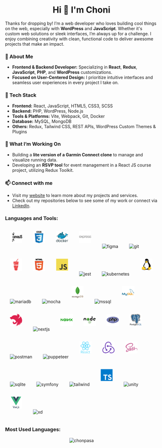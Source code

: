 
<h1 align="center">Hi 👋 I'm Choni</h1>

<p>Thanks for dropping by! I’m a web developer who loves building cool things on the web, especially with <strong>WordPress</strong> and <strong>JavaScript</strong>. Whether it's custom web solutions or sleek interfaces, I’m always up for a challenge. I enjoy combining creativity with clean, functional code to deliver awesome projects that make an impact.</p>

<h3>🚀 About Me</h3>
<ul>
  <li><strong>Frontend & Backend Developer:</strong> Specializing in <strong>React</strong>, <strong>Redux</strong>, <strong>JavaScript</strong>, <strong>PHP</strong>, and <strong>WordPress</strong> customizations.</li>
  <li><strong>Focused on User-Centered Design:</strong> I prioritize intuitive interfaces and seamless user experiences in every project I take on.</li>
</ul>

<h3>🔧 Tech Stack</h3>
<ul>
  <li><strong>Frontend:</strong> React, JavaScript, HTML5, CSS3, SCSS</li>
  <li><strong>Backend:</strong> PHP, WordPress, Node.js</li>
  <li><strong>Tools & Platforms:</strong> Vite, Webpack, Git, Docker</li>
  <li><strong>Database:</strong> MySQL, MongoDB</li>
  <li><strong>Others:</strong> Redux, Tailwind CSS, REST APIs, WordPress Custom Themes & Plugins</li>
</ul>

<h3>🌱 What I’m Working On</h3>
<ul>
  <li>Building a <strong>lite version of a Garmin Connect clone</strong> to manage and visualize running data.</li>
  <li>Developing an <strong>RSVP tool</strong> for event management in a React JS course project, utilizing Redux Toolkit.</li>
</ul>

<h3>📫 Connect with me</h3>
<ul>
  <li>Visit my <a href="https://code-fish.eu">website</a> to learn more about my projects and services.</li>
  <li>Check out my repositories below to see some of my work or connect via <a href="https://linkedin.com/in/www.linkedin.com/in/ascensionpardo" target="blank">LinkedIn</a>.</li>
</ul>

<h3 align="left">Languages and Tools:</h3>
<p align="left">
    <a style="text-decoration:none;" href="https://canvasjs.com" target="_blank" rel="noreferrer">
        <img style="margin:16px;" src="https://raw.githubusercontent.com/Hardik0307/Hardik0307/master/assets/canvasjs-charts.svg" alt="canvasjs" width="40" height="40" />
    </a>
    <a style="text-decoration:none;" href="https://www.w3schools.com/css/" target="_blank" rel="noreferrer">
        <img style="margin:16px;" src="https://raw.githubusercontent.com/devicons/devicon/master/icons/css3/css3-original-wordmark.svg" alt="css3" width="40" height="40" />
    </a>
    <a style="text-decoration:none;" href="https://www.docker.com/" target="_blank" rel="noreferrer">
        <img style="margin:16px;" src="https://raw.githubusercontent.com/devicons/devicon/master/icons/docker/docker-original-wordmark.svg" alt="docker" width="40" height="40" />
    </a>
    <a style="text-decoration:none;" href="https://expressjs.com" target="_blank" rel="noreferrer">
        <img style="margin:16px;" src="https://raw.githubusercontent.com/devicons/devicon/master/icons/express/express-original-wordmark.svg" alt="express" width="40" height="40" />
    </a>
    <a style="text-decoration:none;" href="https://www.figma.com/" target="_blank" rel="noreferrer">
        <img style="margin:16px;" src="https://www.vectorlogo.zone/logos/figma/figma-icon.svg" alt="figma" width="40" height="40" />
    </a>
    <a style="text-decoration:none;" href="https://git-scm.com/" target="_blank" rel="noreferrer">
        <img style="margin:16px;" src="https://www.vectorlogo.zone/logos/git-scm/git-scm-icon.svg" alt="git" width="40" height="40" />
    </a>
    <a style="text-decoration:none;" href="https://gulpjs.com" target="_blank" rel="noreferrer">
        <img style="margin:16px;" src="https://raw.githubusercontent.com/devicons/devicon/master/icons/gulp/gulp-plain.svg" alt="gulp" width="40" height="40" />
    </a>
    <a style="text-decoration:none;" href="https://www.w3.org/html/" target="_blank" rel="noreferrer">
        <img style="margin:16px;" src="https://raw.githubusercontent.com/devicons/devicon/master/icons/html5/html5-original-wordmark.svg" alt="html5" width="40" height="40" />
    </a>
    <a style="text-decoration:none;" href="https://developer.mozilla.org/en-US/docs/Web/JavaScript" target="_blank" rel="noreferrer">
        <img style="margin:16px;" src="https://raw.githubusercontent.com/devicons/devicon/master/icons/javascript/javascript-original.svg" alt="javascript" width="40" height="40" />
    </a>
    <a style="text-decoration:none;" href="https://jestjs.io" target="_blank" rel="noreferrer">
        <img style="margin:16px;" src="https://www.vectorlogo.zone/logos/jestjsio/jestjsio-icon.svg" alt="jest" width="40" height="40" />
    </a>
    <a style="text-decoration:none;" href="https://kubernetes.io" target="_blank" rel="noreferrer">
        <img style="margin:16px;" src="https://www.vectorlogo.zone/logos/kubernetes/kubernetes-icon.svg" alt="kubernetes" width="40" height="40" />
    </a>
    <a style="text-decoration:none;" href="https://www.linux.org/" target="_blank" rel="noreferrer">
        <img style="margin:16px;" src="https://raw.githubusercontent.com/devicons/devicon/master/icons/linux/linux-original.svg" alt="linux" width="40" height="40" />
    </a>
    <a style="text-decoration:none;" href="https://mariadb.org/" target="_blank" rel="noreferrer">
        <img style="margin:16px;" src="https://www.vectorlogo.zone/logos/mariadb/mariadb-icon.svg" alt="mariadb" width="40" height="40" />
    </a>
    <a style="text-decoration:none;" href="https://mochajs.org" target="_blank" rel="noreferrer">
        <img style="margin:16px;" src="https://www.vectorlogo.zone/logos/mochajs/mochajs-icon.svg" alt="mocha" width="40" height="40" />
    </a>
    <a style="text-decoration:none;" href="https://www.mongodb.com/" target="_blank" rel="noreferrer">
        <img style="margin:16px;" src="https://raw.githubusercontent.com/devicons/devicon/master/icons/mongodb/mongodb-original-wordmark.svg" alt="mongodb" width="40" height="40" />
    </a>
    <a style="text-decoration:none;" href="https://www.microsoft.com/en-us/sql-server" target="_blank" rel="noreferrer">
        <img style="margin:16px;" src="https://www.svgrepo.com/show/303229/microsoft-sql-server-logo.svg" alt="mssql" width="40" height="40" />
    </a>
    <a style="text-decoration:none;" href="https://www.mysql.com/" target="_blank" rel="noreferrer">
        <img style="margin:16px;" src="https://raw.githubusercontent.com/devicons/devicon/master/icons/mysql/mysql-original-wordmark.svg" alt="mysql" width="40" height="40" />
    </a>
    <a style="text-decoration:none;" href="https://nestjs.com/" target="_blank" rel="noreferrer">
        <img style="margin:16px;" src="https://raw.githubusercontent.com/devicons/devicon/master/icons/nestjs/nestjs-plain.svg" alt="nestjs" width="40" height="40" />
    </a>
    <a style="text-decoration:none;" href="https://nextjs.org/" target="_blank" rel="noreferrer"> <img style="margin:16px;" src="https://cdn.worldvectorlogo.com/logos/nextjs-2.svg" alt="nextjs" width="40" height="40" /> </a>
    <a style="text-decoration:none;" href="https://www.nginx.com" target="_blank" rel="noreferrer">
        <img style="margin:16px;" src="https://raw.githubusercontent.com/devicons/devicon/master/icons/nginx/nginx-original.svg" alt="nginx" width="40" height="40" />
    </a>
    <a style="text-decoration:none;" href="https://nodejs.org" target="_blank" rel="noreferrer">
        <img style="margin:16px;" src="https://raw.githubusercontent.com/devicons/devicon/master/icons/nodejs/nodejs-original-wordmark.svg" alt="nodejs" width="40" height="40" />
    </a>
    <a style="text-decoration:none;" href="https://www.php.net" target="_blank" rel="noreferrer">
        <img style="margin:16px;" src="https://raw.githubusercontent.com/devicons/devicon/master/icons/php/php-original.svg" alt="php" width="40" height="40" />
    </a>
    <a style="text-decoration:none;" href="https://www.postgresql.org" target="_blank" rel="noreferrer">
        <img style="margin:16px;" src="https://raw.githubusercontent.com/devicons/devicon/master/icons/postgresql/postgresql-original-wordmark.svg" alt="postgresql" width="40" height="40" />
    </a>
    <a style="text-decoration:none;" href="https://postman.com" target="_blank" rel="noreferrer">
        <img style="margin:16px;" src="https://www.vectorlogo.zone/logos/getpostman/getpostman-icon.svg" alt="postman" width="40" height="40" />
    </a>
    <a style="text-decoration:none;" href="https://github.com/puppeteer/puppeteer" target="_blank" rel="noreferrer">
        <img style="margin:16px;" src="https://www.vectorlogo.zone/logos/pptrdev/pptrdev-official.svg" alt="puppeteer" width="40" height="40" />
    </a>
    <a style="text-decoration:none;" href="https://reactjs.org/" target="_blank" rel="noreferrer">
        <img style="margin:16px;" src="https://raw.githubusercontent.com/devicons/devicon/master/icons/react/react-original-wordmark.svg" alt="react" width="40" height="40" />
    </a>
    <a style="text-decoration:none;" href="https://redux.js.org" target="_blank" rel="noreferrer">
        <img style="margin:16px;" src="https://raw.githubusercontent.com/devicons/devicon/master/icons/redux/redux-original.svg" alt="redux" width="40" height="40" />
    </a>
    <a style="text-decoration:none;" href="https://sass-lang.com" target="_blank" rel="noreferrer">
        <img style="margin:16px;" src="https://raw.githubusercontent.com/devicons/devicon/master/icons/sass/sass-original.svg" alt="sass" width="40" height="40" />
    </a>
    <a style="text-decoration:none;" href="https://www.sqlite.org/" target="_blank" rel="noreferrer">
        <img style="margin:16px;" src="https://www.vectorlogo.zone/logos/sqlite/sqlite-icon.svg" alt="sqlite" width="40" height="40" />
    </a>
    <a style="text-decoration:none;" href="https://symfony.com" target="_blank" rel="noreferrer"> <img style="margin:16px;" src="https://symfony.com/logos/symfony_black_03.svg" alt="symfony" width="40" height="40" /> </a>
    <a style="text-decoration:none;" href="https://tailwindcss.com/" target="_blank" rel="noreferrer">
        <img style="margin:16px;" src="https://www.vectorlogo.zone/logos/tailwindcss/tailwindcss-icon.svg" alt="tailwind" width="40" height="40" />
    </a>
    <a style="text-decoration:none;" href="https://www.typescriptlang.org/" target="_blank" rel="noreferrer">
        <img style="margin:16px;" src="https://raw.githubusercontent.com/devicons/devicon/master/icons/typescript/typescript-original.svg" alt="typescript" width="40" height="40" />
    </a>
    <a style="text-decoration:none;" href="https://unity.com/" target="_blank" rel="noreferrer">
        <img style="margin:16px;" src="https://www.vectorlogo.zone/logos/unity3d/unity3d-icon.svg" alt="unity" width="40" height="40" />
    </a>
    <a style="text-decoration:none;" href="https://vuejs.org/" target="_blank" rel="noreferrer">
        <img style="margin:16px;" src="https://raw.githubusercontent.com/devicons/devicon/master/icons/vuejs/vuejs-original-wordmark.svg" alt="vuejs" width="40" height="40" />
    </a>
    <a style="text-decoration:none;" href="https://www.adobe.com/products/xd.html" target="_blank" rel="noreferrer">
        <img style="margin:16px;" src="https://cdn.worldvectorlogo.com/logos/adobe-xd.svg" alt="xd" width="40" height="40" />
    </a>
</p>

<h3 align="left">Most Used Languages:</h3>
<p align="center"><img align="center" src="https://github-readme-stats.vercel.app/api/top-langs?username=chonpasa&show_icons=true&locale=en&layout=compact" alt="chonpasa" /></p>

